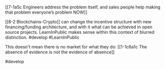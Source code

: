 [[7-1a5c Engineers address the problem itself, and sales people help making that problem everyone’s problem NOW]]

[[8-2 Blockchains-Crypto]] can change the incentive structure with new financing/funding architecture, and with it what can be achieved in open source projects. LearnInPublic makes sense within this context of blurred distinction.
#develop 
#LearnInPublic 

This doesn't mean there is no market for what they do:
[[1-1c6a1c The absence of evidence is not the evidence of absence]]

#develop 